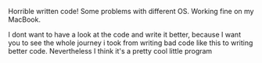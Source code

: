 Horrible written code!
Some problems with different OS.
Working fine on my MacBook.

I dont want to have a look at the code and write it better, because I want you to see the whole journey i took
from writing bad code like this to writing better code.
Nevertheless I think it's a pretty cool little program
